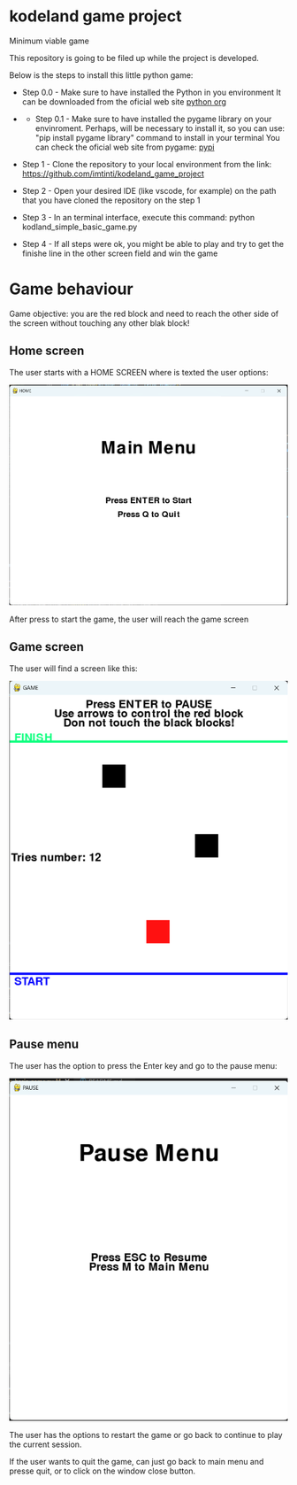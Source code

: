 # kodeland game project

Minimum viable game

This repository is going to be filed up while the project is developed.

Below is the steps to install this little python game:

* Step 0.0 - Make sure to have installed the Python in you environment
It can be downloaded from the oficial web site [python org](https://www.python.org/downloads/) 

* * Step 0.1 - Make sure to have installed the pygame library on your envinroment. Perhaps, will be necessary to install it, so you can use: 
"pip install pygame library" command to install in your terminal
You can check the oficial web site from pygame: [pypi](https://pypi.org/project/pygame/)

* Step  1 - Clone the repository to your local environment from the link:
https://github.com/imtinti/kodeland_game_project


* Step 2 - Open your desired IDE (like vscode, for example) on the path that you have cloned the repository on the step 1

* Step 3 - In an terminal interface, execute this command:
python kodland_simple_basic_game.py

* Step 4 - If all steps were ok, you might be able to play and try to get the finishe line in the other screen field and win the game


# Game behaviour
Game objective: you are the red block and need to reach the other side of the screen without touching any other blak block! 

## Home screen
The user starts with a HOME SCREEN where is texted the user options:

![homescreen](home_screen.png)


After press to start the game, the user will reach the game screen

## Game screen

The user will find a screen like this:

![game_screen](game_screen.png)

## Pause menu

The user has the option to press the Enter key and go to the pause menu:

![pause_menu](pause_menu_screen.png)

The user has the options to restart the game or go back to continue to play the current session.

If the user wants to quit the game, can just go back to main menu and presse quit, or to click on the window close button.




